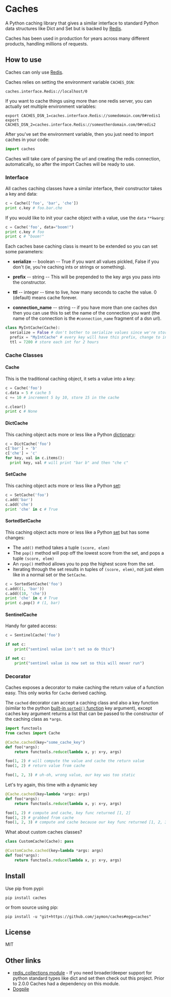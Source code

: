# Caches

A Python caching library that gives a similar interface to standard Python data structures like Dict and Set but is backed by [Redis](https://redis.io).

Caches has been used in production for years across many different products, handling millions of requests.


## How to use

Caches can only use [Redis](http://redis.io).

Caches relies on setting the environment variable `CACHES_DSN`:

    caches.interface.Redis://localhost/0

If you want to cache things using more than one redis server, you can actually set multiple environment variables:

    export CACHES_DSN_1=caches.interface.Redis://somedomain.com/0#redis1
    export CACHES_DSN_2=caches.interface.Redis://someotherdomain.com/0#redis2

After you've set the environment variable, then you just need to import caches in your code:

```python
import caches
```

Caches will take care of parsing the url and creating the redis connection, automatically, so after the import Caches will be ready to use.


### Interface

All caches caching classes have a similar interface, their constructor takes a key and data:

```python
c = Cache(['foo', 'bar', 'che'])
print c.key # foo.bar.che
```

If you would like to init your cache object with a value, use the `data` `**kwarg`:

```python
c = Cache('foo', data="boom!")
print c.key # foo
print c # "boom!"
```

Each caches base caching class is meant to be extended so you can set some parameters:

* **serialize** -- boolean -- True if you want all values pickled, False if you don't (ie, you're caching ints or strings or something).

* **prefix** -- string -- This will be prepended to the key args you pass into the constructor.

* **ttl** -- integer -- time to live, how many seconds to cache the value. 0 (default) means cache forever.

* **connection_name** -- string -- if you have more than one caches dsn then you can use this to set the name of the connection you want (the name of the connection is the `#connection_name` fragment of a dsn url).

```python
class MyIntCache(Cache):
  serialize = False # don't bother to serialize values since we're storing ints
  prefix = "MyIntCache" # every key will have this prefix, change to invalidate all currently cached values
  ttl = 7200 # store each int for 2 hours
```

### Cache Classes


#### Cache

This is the traditional caching object, it sets a value into a key:

```python
c = Cache('foo')
c.data = 5 # cache 5
c += 10 # increment 5 by 10, store 15 in the cache

c.clear()
print c # None
```


#### DictCache

This caching object acts more or less like a Python [dictionary](http://docs.python.org/3/library/stdtypes.html#mapping-types-dict):

```python
c = DictCache('foo')
c['bar'] = 'b'
c['che'] = 'c'
for key, val in c.items():
  print key, val # will print "bar b" and then "che c"
```


#### SetCache

This caching object acts more or less like a Python [set](http://docs.python.org/2/library/stdtypes.html#set):

```python
c = SetCache('foo')
c.add('bar')
c.add('che')
print 'che' in c # True
```


#### SortedSetCache

This caching object acts more or less like a Python [set](http://docs.python.org/2/library/stdtypes.html#set) but has some changes:

* The `add()` method takes a tuple `(score, elem)`
* The `pop()` method will pop off the lowest score from the set, and pops a tuple `(score, elem)`
* An `rpop()` method allows you to pop the highest score from the set.
* Iterating through the set results in tuples of `(score, elem)`, not just elem like in a normal set or the `SetCache`.

```python
c = SortedSetCache('foo')
c.add((1, 'bar'))
c.add((10, 'che'))
print 'che' in c # True
print c.pop() # (1, bar)
```


#### SentinelCache

Handy for gated access:

```python
c = SentinelCache('foo')

if not c:
    print("sentinel value isn't set so do this")

if not c:
    print("sentinel value is now set so this will never run")
```


### Decorator

Caches exposes a decorator to make caching the return value of a function easy. This only works for `Cache` derived caching.

The `cached` decorator can accept a caching class and also a key function (similar to the python [built-in `sorted()` function](http://docs.python.org/2/library/functions.html#sorted) key argument), except caches key argument returns a list that can be passed to the constructor of the caching class as `*args`.

```python
import functools
from caches import Cache

@Cache.cached(key="some_cache_key")
def foo(*args):
    return functools.reduce(lambda x, y: x+y, args)

foo(1, 2) # will compute the value and cache the return value
foo(1, 2) # return value from cache

foo(1, 2, 3) # uh-oh, wrong value, our key was too static
```

Let's try again, this time with a dynamic key

```python
@Cache.cached(key=lambda *args: args)
def foo(*args):
    return functools.reduce(lambda x, y: x+y, args)

foo(1, 2) # compute and cache, key func returned [1, 2]
foo(1, 2) # grabbed from cache
foo(1, 2, 3) # compute and cache because our key func returned [1, 2, 3]
```

What about custom caches classes?

```python
class CustomCache(Cache): pass

@CustomCache.cached(key=lambda *args: args)
def foo(*args):
    return functools.reduce(lambda x, y: x+y, args)
```


## Install

Use pip from pypi:

    pip install caches

or from source using pip:

    pip install -u "git+https://github.com/jaymon/caches#egg=caches"



## License

MIT

## Other links

* [redis_collections module](https://github.com/redis-collections/redis-collections) - If you need broader/deeper support for python standard types like dict and set then check out this project. Prior to 2.0.0 Caches had a dependency on this module.
* [Dogpile](http://dogpilecache.readthedocs.org/en/latest/usage.html)

